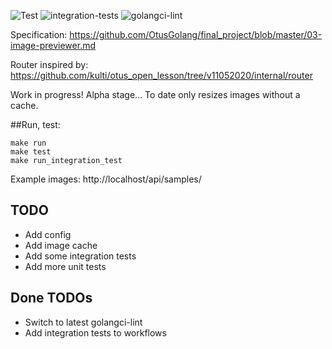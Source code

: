 ![Test](https://github.com/avbru/image-previewer/workflows/Test/badge.svg?branch=master)
![integration-tests](https://github.com/avbru/image-previewer/workflows/integration-tests/badge.svg)
![golangci-lint](https://github.com/avbru/image-previewer/workflows/golangci-lint/badge.svg)

Specification: https://github.com/OtusGolang/final_project/blob/master/03-image-previewer.md

Router inspired by: https://github.com/kulti/otus_open_lesson/tree/v11052020/internal/router

Work in progress! Alpha stage...
To date only resizes images without a cache.

##Run, test:
```
make run
make test
make run_integration_test
```
Example images: http://localhost/api/samples/

## TODO
* Add config
* Add image cache
* Add some integration tests
* Add more unit tests

## Done TODOs
* Switch to latest golangci-lint
* Add integration tests to workflows